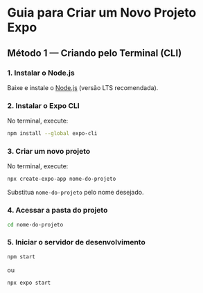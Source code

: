 # Guia para Criar um Novo Projeto Expo

## Método 1 — Criando pelo Terminal (CLI)

### 1. Instalar o Node.js
Baixe e instale o [Node.js](https://nodejs.org/) (versão LTS recomendada).

### 2. Instalar o Expo CLI
No terminal, execute:
```bash
npm install --global expo-cli
```

### 3. Criar um novo projeto
No terminal, execute:
```bash
npx create-expo-app nome-do-projeto
```
Substitua `nome-do-projeto` pelo nome desejado.

### 4. Acessar a pasta do projeto
```bash
cd nome-do-projeto
```

### 5. Iniciar o servidor de desenvolvimento
```bash
npm start
```
ou  
```bash
npx expo start
```
